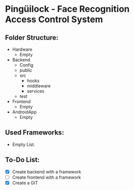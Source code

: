 # Pingüilock - Face Recognition Access Control System

## Folder Structure:
- Hardware
	- Empty
- Backend
	- Config
	- public
	- src
		- hooks
		- middleware
		- services
	- test
- Frontend
	- Empty
- AndroidApp
	- Empty

## Used Frameworks:
- Empty List.

## To-Do List:
 - [X] Create backend with a framework
 - [ ] Create frontend with a framework
 - [X] Create a GIT
